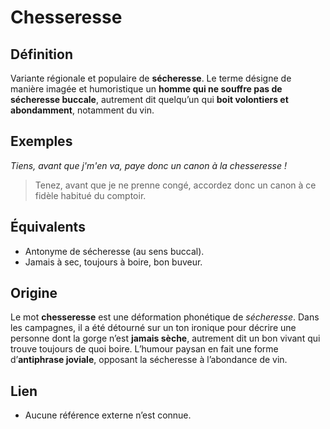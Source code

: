 # Chesseresse

## Définition

Variante régionale et populaire de **sécheresse**. Le terme désigne de manière imagée et humoristique un **homme qui ne souffre pas de sécheresse buccale**, autrement dit quelqu’un qui **boit volontiers et abondamment**, notamment du vin.

## Exemples

_Tiens, avant que j'm'en va, paye donc un canon à la chesseresse !_
> Tenez, avant que je ne prenne congé, accordez donc un canon à ce fidèle habitué du comptoir.

## Équivalents

* Antonyme de sécheresse (au sens buccal).
* Jamais à sec, toujours à boire, bon buveur.

## Origine

Le mot **chesseresse** est une déformation phonétique de *sécheresse*. Dans les campagnes, il a été détourné sur un ton ironique pour décrire une personne dont la gorge n’est **jamais sèche**, autrement dit un bon vivant qui trouve toujours de quoi boire. L’humour paysan en fait une forme d’**antiphrase joviale**, opposant la sécheresse à l’abondance de vin.

## Lien

* Aucune référence externe n’est connue.
